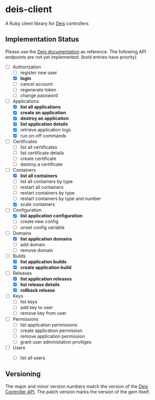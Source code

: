 # deis-client

A Ruby client library for [Deis](http://docs.deis.io/) controllers

## Implementation Status

Please use the [Deis documentation](http://docs.deis.io/en/latest/reference/api-v1.5/) as reference.
The following API endpoints are not yet implemented: (bold entries have priority)

- [ ] Authorization
  - [ ] register new user
  - [x] **login**
  - [ ] cancel account
  - [ ] regenerate token
  - [ ] change password
- [ ] Applications
  - [x] **list all applications**
  - [x] **create an application**
  - [x] **destroy an application**
  - [x] **list application details**
  - [x] retrieve application logs
  - [x] run on-off commands
- [ ] Certificates
  - [ ] list all certificates
  - [ ] list certificate details
  - [ ] create certificate
  - [ ] destroy a certificate
- [ ] Containers
  - [x] **list all containers**
  - [ ] list all containers by type
  - [ ] restart all containers
  - [ ] restart containers by type
  - [ ] restart containers by type and number
  - [x] scale containers
- [ ] Configuration
  - [x] **list application configuration**
  - [ ] create new config
  - [ ] unset config variable
- [ ] Domains
  - [x] **list application domains**
  - [ ] add domain
  - [ ] remove domain
- [ ] Builds
  - [x] **list application builds**
  - [x] **create application build**
- [ ] Releases
  - [x] **list application releases**
  - [x] **list release details**
  - [x] **rollback release**
- [ ] Keys
  - [ ] list keys
  - [ ] add key to user
  - [ ] remove key from user
- [ ] Permissions
  - [ ] list application permissions
  - [ ] create application permission
  - [ ] remove application permission
  - [ ] grant user administation priviliges
- [ ] Users
  - [ ] list all users


## Versioning

The major and minor version numbers match the version of the [Deis Controller API](http://docs.deis.io/en/latest/reference/api-v1.5/).
The patch version marks the version of the gem itself.
